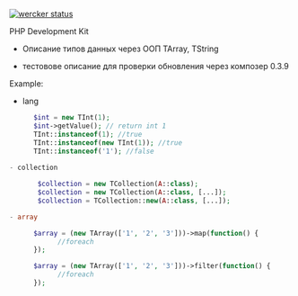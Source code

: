 [![wercker status](https://app.wercker.com/status/f0d86138ad4234bf0dcf42597bebc088/s/master "wercker status")](https://app.wercker.com/project/byKey/f0d86138ad4234bf0dcf42597bebc088)

PHP Development Kit

- Описание типов данных через ООП
TArray, TString

 - тестовове описание для проверки обновления через композер
0.3.9

Example:
 - lang 
 ```php
       $int = new TInt(1);
       $int->getValue(); // return int 1 
       TInt::instanceof(1); //true
       TInt::instanceof(new TInt(1)); //true
       TInt::instanceof('1'); //false
   
 - collection

        $collection = new TCollection(A::class);
        $collection = new TCollection(A::class, [...]);
        $collection = TCollection::new(A::class, [...]);

 - array

       $array = (new TArray(['1', '2', '3']))->map(function() {
             //foreach
       });

       $array = (new TArray(['1', '2', '3']))->filter(function() {
             //foreach
       });
